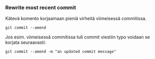 <h3>Rewrite most recent commit</h3>  

Kätevä komento korjaamaan pieniä virheitä viimeisessä commitissa.
```
git commit --amend
```    
Jos esim. viimeisessä commitissa tuli commit viestiin typo voidaan se korjata seuraavasti:
```
git commit --amend -m "an updated commit message"
```

